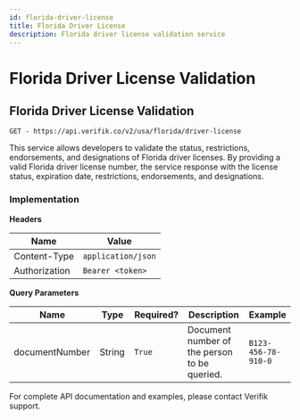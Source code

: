 ```yaml
---
id: florida-driver-license
title: Florida Driver License
description: Florida driver license validation service
---
```


# Florida Driver License Validation

## Florida Driver License Validation

`GET - https://api.verifik.co/v2/usa/florida/driver-license`

This service allows developers to validate the status, restrictions, endorsements, and designations of Florida driver licenses. By providing a valid Florida driver license number, the service response with the license status, expiration date, restrictions, endorsements, and designations.

### Implementation

**Headers**

| Name          | Value              |
| ------------- | ------------------ |
| Content-Type  | `application/json` |
| Authorization | `Bearer <token>`   |

**Query Parameters**

<table><thead><tr><th width="182">Name</th><th width="84">Type</th><th width="108">Required?</th><th width="227">Description</th><th>Example</th></tr></thead><tbody><tr><td>documentNumber</td><td>String</td><td><code>True</code></td><td>Document number of the person to be queried.</td><td><code>B123-456-78-910-0</code></td></tr></tbody></table>

For complete API documentation and examples, please contact Verifik support.
